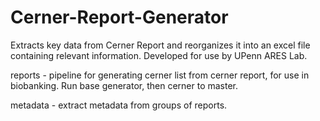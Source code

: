 # Cerner-Report-Generator
Extracts key data from Cerner Report and reorganizes it into an excel file containing relevant information. 
Developed for use by UPenn ARES Lab.

reports - pipeline for generating cerner list from cerner report, for use in biobanking. Run base generator, then cerner to master.

metadata - extract metadata from groups of reports.

